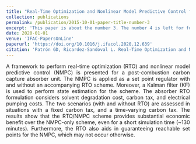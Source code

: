 ```yaml
---
title: "Real-Time Optimization and Nonlinear Model Predictive Control for a Post-Combustion Carbon Capture Absorber"
collection: publications
permalink: /publication/2015-10-01-paper-title-number-3
excerpt: 'This paper is about the number 3. The number 4 is left for future work.'
date: 2020-01-01
venue: 'IFAC-PapersOnLine'
paperurl: 'https://doi.org/10.1016/j.ifacol.2020.12.639'
citation: 'Patrón GD, Ricardez-Sandoval L. Real-Time Optimization and Nonlinear Model Predictive Control for a Post-Combustion Carbon Capture Absorber. IFAC-PapersOnLine 2020;53:11595–11600.'
---
```

<div style="text-align: justify">
A framework to perform real-time optimization (RTO) and nonlinear model predictive control (NMPC) is presented for a post-combustion carbon capture absorber unit. The NMPC is applied as a set point regulator with and without an accompanying RTO scheme. Moreover, a Kalman filter (KF) is used to perform state estimation for the scheme. The absorber RTO formulation considers solvent degradation cost, carbon tax, and electrical pumping costs. The two scenarios (with and without RTO) are assessed in situations with a fixed carbon tax, and a time-varying carbon tax. The results show that the RTO/NMPC scheme provides substantial economic benefit over the NMPC-only scheme, even for a short simulation time (~130 minutes). Furthermore, the RTO also aids in guaranteeing reachable set points for the NMPC, which may not occur otherwise. </div> 


